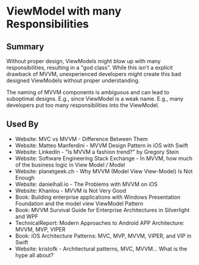 # ViewModel with many Responsibilities

## Summary
Without proper design, ViewModels might blow up with many responsibilities, resulting in a "god class".
While this isn't a explicit drawback of MVVM, unexperienced developers might create this bad designed ViewModels without proper understanding.

The naming of MVVM components is ambiguous and can lead to suboptimal designs. 
E.g., since ViewModel is a weak name.
E.g., many developers put too many responsibilities into the ViewModel.


## Used By
* Website: MVC vs MVVM - Difference Between Them
* Website: Matteo Manferdini - MVVM Design Pattern in iOS with Swift
* Website: LinkedIn - "Is MVVM a fashion trend?" by Gregory Stein
* Website: Software Engineering Stack Exchange - In MVVM, how much of the business logic in View Model / Model
* Website: planetgeek.ch - Why MVVM (Model View View-Model) Is Not Enough
* Website: danielhall.io - The Problems with MVVM on iOS
* Website: Khanlou - MVVM is Not Very Good
* Book: Building enterprise applications with Windows Presentation Foundation and the model view ViewModel Pattern
* Book: MVVM Survival Guide for Enterprise Architectures in Silverlight and WPF
* TechnicalReport: Modern Approaches to Android APP Architecture: MVVM, MVP, VIPER
* Book: iOS Architecture Patterns: MVC, MVP, MVVM, VIPER, and VIP in Swift
* Website: kristofk - Architectural patterns, MVC, MVVM… What is the hype all about?


